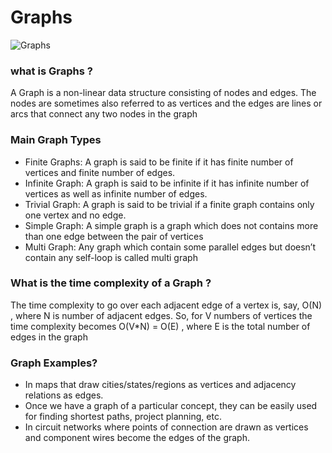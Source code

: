 # Graphs
![Graphs](https://lh3.googleusercontent.com/proxy/XBnQDmNbCG2iyRWGHnSADq8Yf7LPjP7Mg4zxPHfWCHKNZnoM0xljNKkqxCEaUluJAjQwk9THiAb8Ni-PNkOZDwJCJdTMbFzQmzvH6QoEEn1PJ9GhRTH3nLKMCsav5w)
### what is Graphs ?
A Graph is a non-linear data structure consisting of nodes and edges. The nodes are sometimes also referred to as vertices and the edges are lines or arcs that connect any two nodes in the graph
### Main Graph Types 
* Finite Graphs: A graph is said to be finite if it has finite number of vertices and finite number of edges.
* Infinite Graph: A graph is said to be infinite if it has infinite number of vertices as well as infinite number of edges.
* Trivial Graph: A graph is said to be trivial if a finite graph contains only one vertex and no edge.
* Simple Graph: A simple graph is a graph which does not contains more than one edge between the pair of vertices
* Multi Graph: Any graph which contain some parallel edges but doesn’t contain any self-loop is called multi graph

### What is the time complexity of a Graph ?
The time complexity to go over each adjacent edge of a vertex is, say, O(N) , where N is number of adjacent edges. So, for V numbers of vertices the time complexity becomes O(V*N) = O(E) , where E is the total number of edges in the graph
### Graph Examples?
* In maps that draw cities/states/regions as vertices and adjacency relations as edges.
* Once we have a graph of a particular concept, they can be easily used for finding shortest paths, project planning, etc.
* In circuit networks where points of connection are drawn as vertices and component wires become the edges of the graph.
